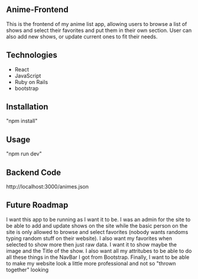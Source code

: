 ## Anime-Frontend
This is the frontend of my anime list app, allowing users to browse a list of shows and select their favorites and put them in their own section. User can also add new shows, or update current ones to fit their needs.

## Technologies
- React
- JavaScript
- Ruby on Rails
- bootstrap

## Installation 
"npm install"

## Usage
"npm run dev"

## Backend Code
http://localhost:3000/animes.json

## Future Roadmap
I want this app to be running as I want it to be. I was an admin for the site to be able to add and update shows on the site while the basic person on the site is only allowed to browse and select favorites (nobody wants randoms typing random stuff on their website). I also want my favorites when selected to show more then just raw data. I want it to show maybe the image and the Title of the show. I also want all my attritubes to be able to do all these things in the NavBar I got from Bootstrap. Finally, I want to be able to make my website look a little more professional and not so "thrown together" looking

